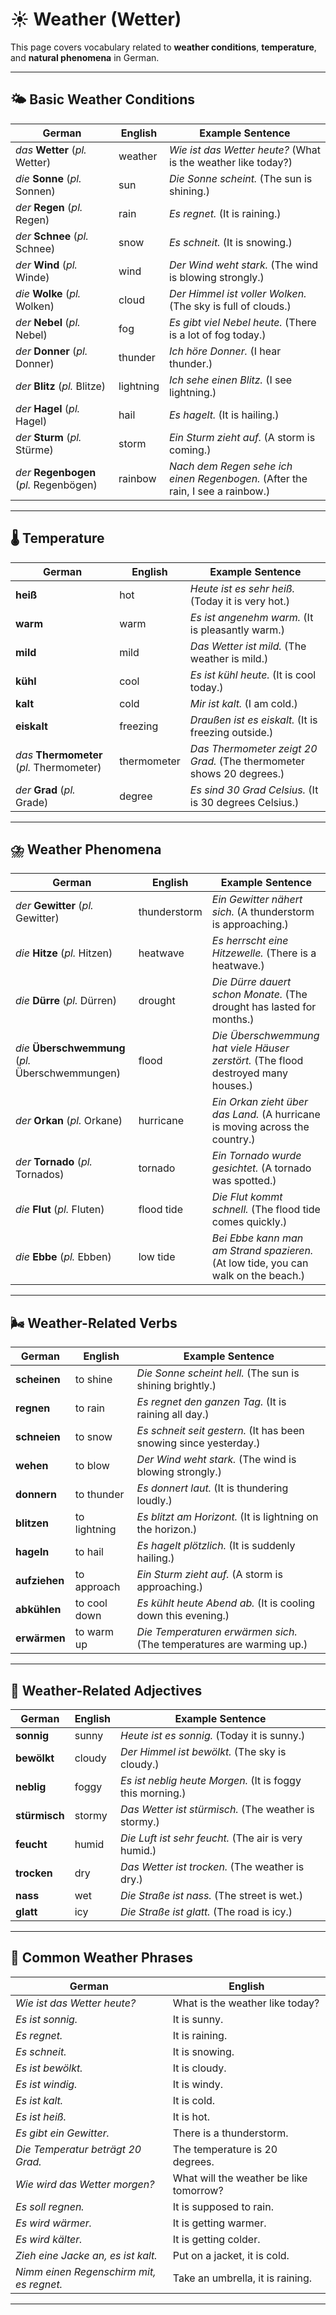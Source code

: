 # ☀️ Weather (Wetter)

This page covers vocabulary related to **weather conditions**, **temperature**, and **natural phenomena** in German.

---

## 🌤️ Basic Weather Conditions

| German                                  | English   | Example Sentence                                                               |
| --------------------------------------- | --------- | ------------------------------------------------------------------------------ |
| *das* **Wetter** (*pl.* Wetter)         | weather   | *Wie ist das Wetter heute?* (What is the weather like today?)                  |
| *die* **Sonne** (*pl.* Sonnen)          | sun       | *Die Sonne scheint.* (The sun is shining.)                                     |
| *der* **Regen** (*pl.* Regen)           | rain      | *Es regnet.* (It is raining.)                                                  |
| *der* **Schnee** (*pl.* Schnee)         | snow      | *Es schneit.* (It is snowing.)                                                 |
| *der* **Wind** (*pl.* Winde)            | wind      | *Der Wind weht stark.* (The wind is blowing strongly.)                         |
| *die* **Wolke** (*pl.* Wolken)          | cloud     | *Der Himmel ist voller Wolken.* (The sky is full of clouds.)                   |
| *der* **Nebel** (*pl.* Nebel)           | fog       | *Es gibt viel Nebel heute.* (There is a lot of fog today.)                     |
| *der* **Donner** (*pl.* Donner)         | thunder   | *Ich höre Donner.* (I hear thunder.)                                           |
| *der* **Blitz** (*pl.* Blitze)          | lightning | *Ich sehe einen Blitz.* (I see lightning.)                                     |
| *der* **Hagel** (*pl.* Hagel)           | hail      | *Es hagelt.* (It is hailing.)                                                  |
| *der* **Sturm** (*pl.* Stürme)          | storm     | *Ein Sturm zieht auf.* (A storm is coming.)                                    |
| *der* **Regenbogen** (*pl.* Regenbögen) | rainbow   | *Nach dem Regen sehe ich einen Regenbogen.* (After the rain, I see a rainbow.) |

---

## 🌡️ Temperature

| German                                    | English     | Example Sentence                                                     |
| ----------------------------------------- | ----------- | -------------------------------------------------------------------- |
| **heiß**                                  | hot         | *Heute ist es sehr heiß.* (Today it is very hot.)                    |
| **warm**                                  | warm        | *Es ist angenehm warm.* (It is pleasantly warm.)                     |
| **mild**                                  | mild        | *Das Wetter ist mild.* (The weather is mild.)                        |
| **kühl**                                  | cool        | *Es ist kühl heute.* (It is cool today.)                             |
| **kalt**                                  | cold        | *Mir ist kalt.* (I am cold.)                                         |
| **eiskalt**                               | freezing    | *Draußen ist es eiskalt.* (It is freezing outside.)                  |
| *das* **Thermometer** (*pl.* Thermometer) | thermometer | *Das Thermometer zeigt 20 Grad.* (The thermometer shows 20 degrees.) |
| *der* **Grad** (*pl.* Grade)              | degree      | *Es sind 30 Grad Celsius.* (It is 30 degrees Celsius.)               |

---

## ⛈️ Weather Phenomena

| German                                            | English      | Example Sentence                                                                   |
| ------------------------------------------------- | ------------ | ---------------------------------------------------------------------------------- |
| *der* **Gewitter** (*pl.* Gewitter)               | thunderstorm | *Ein Gewitter nähert sich.* (A thunderstorm is approaching.)                       |
| *die* **Hitze** (*pl.* Hitzen)                    | heatwave     | *Es herrscht eine Hitzewelle.* (There is a heatwave.)                              |
| *die* **Dürre** (*pl.* Dürren)                    | drought      | *Die Dürre dauert schon Monate.* (The drought has lasted for months.)              |
| *die* **Überschwemmung** (*pl.* Überschwemmungen) | flood        | *Die Überschwemmung hat viele Häuser zerstört.* (The flood destroyed many houses.) |
| *der* **Orkan** (*pl.* Orkane)                    | hurricane    | *Ein Orkan zieht über das Land.* (A hurricane is moving across the country.)       |
| *der* **Tornado** (*pl.* Tornados)                | tornado      | *Ein Tornado wurde gesichtet.* (A tornado was spotted.)                            |
| *die* **Flut** (*pl.* Fluten)                     | flood tide   | *Die Flut kommt schnell.* (The flood tide comes quickly.)                          |
| *die* **Ebbe** (*pl.* Ebben)                      | low tide     | *Bei Ebbe kann man am Strand spazieren.* (At low tide, you can walk on the beach.) |

---

## 🌬️ Weather-Related Verbs

| German        | English      | Example Sentence                                                     |
| ------------- | ------------ | -------------------------------------------------------------------- |
| **scheinen**  | to shine     | *Die Sonne scheint hell.* (The sun is shining brightly.)             |
| **regnen**    | to rain      | *Es regnet den ganzen Tag.* (It is raining all day.)                 |
| **schneien**  | to snow      | *Es schneit seit gestern.* (It has been snowing since yesterday.)    |
| **wehen**     | to blow      | *Der Wind weht stark.* (The wind is blowing strongly.)               |
| **donnern**   | to thunder   | *Es donnert laut.* (It is thundering loudly.)                        |
| **blitzen**   | to lightning | *Es blitzt am Horizont.* (It is lightning on the horizon.)           |
| **hageln**    | to hail      | *Es hagelt plötzlich.* (It is suddenly hailing.)                     |
| **aufziehen** | to approach  | *Ein Sturm zieht auf.* (A storm is approaching.)                     |
| **abkühlen**  | to cool down | *Es kühlt heute Abend ab.* (It is cooling down this evening.)        |
| **erwärmen**  | to warm up   | *Die Temperaturen erwärmen sich.* (The temperatures are warming up.) |

---

## 🌈 Weather-Related Adjectives

| German        | English | Example Sentence                                          |
| ------------- | ------- | --------------------------------------------------------- |
| **sonnig**    | sunny   | *Heute ist es sonnig.* (Today it is sunny.)               |
| **bewölkt**   | cloudy  | *Der Himmel ist bewölkt.* (The sky is cloudy.)            |
| **neblig**    | foggy   | *Es ist neblig heute Morgen.* (It is foggy this morning.) |
| **stürmisch** | stormy  | *Das Wetter ist stürmisch.* (The weather is stormy.)      |
| **feucht**    | humid   | *Die Luft ist sehr feucht.* (The air is very humid.)      |
| **trocken**   | dry     | *Das Wetter ist trocken.* (The weather is dry.)           |
| **nass**      | wet     | *Die Straße ist nass.* (The street is wet.)               |
| **glatt**     | icy     | *Die Straße ist glatt.* (The road is icy.)                |

---

## 💬 Common Weather Phrases

| German                                   | English                                 |
| ---------------------------------------- | --------------------------------------- |
| *Wie ist das Wetter heute?*              | What is the weather like today?         |
| *Es ist sonnig.*                         | It is sunny.                            |
| *Es regnet.*                             | It is raining.                          |
| *Es schneit.*                            | It is snowing.                          |
| *Es ist bewölkt.*                        | It is cloudy.                           |
| *Es ist windig.*                         | It is windy.                            |
| *Es ist kalt.*                           | It is cold.                             |
| *Es ist heiß.*                           | It is hot.                              |
| *Es gibt ein Gewitter.*                  | There is a thunderstorm.                |
| *Die Temperatur beträgt 20 Grad.*        | The temperature is 20 degrees.          |
| *Wie wird das Wetter morgen?*            | What will the weather be like tomorrow? |
| *Es soll regnen.*                        | It is supposed to rain.                 |
| *Es wird wärmer.*                        | It is getting warmer.                   |
| *Es wird kälter.*                        | It is getting colder.                   |
| *Zieh eine Jacke an, es ist kalt.*       | Put on a jacket, it is cold.            |
| *Nimm einen Regenschirm mit, es regnet.* | Take an umbrella, it is raining.        |

---